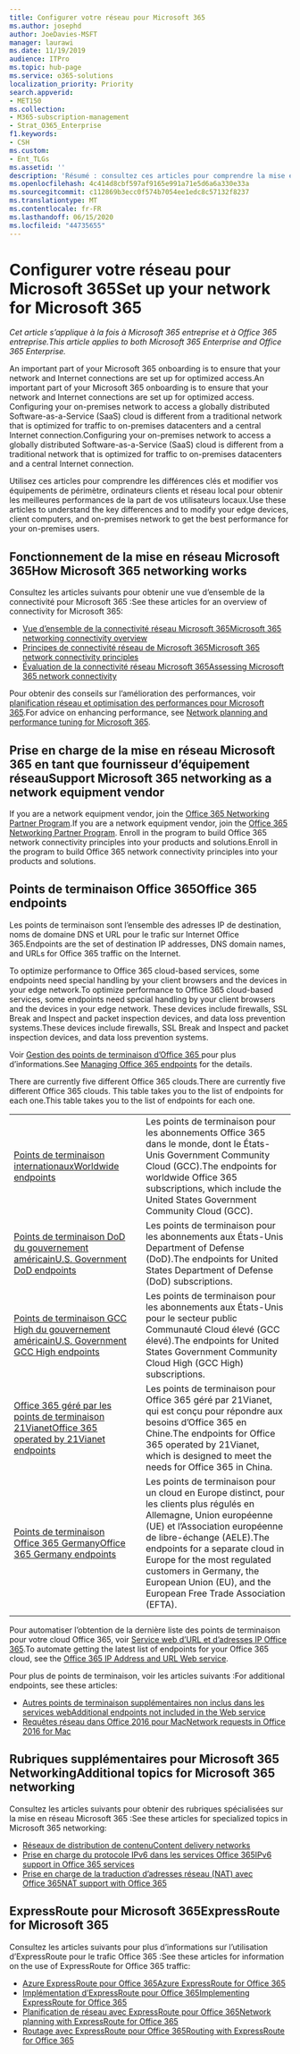 ```yaml
---
title: Configurer votre réseau pour Microsoft 365
ms.author: josephd
author: JoeDavies-MSFT
manager: laurawi
ms.date: 11/19/2019
audience: ITPro
ms.topic: hub-page
ms.service: o365-solutions
localization_priority: Priority
search.appverid:
- MET150
ms.collection:
- M365-subscription-management
- Strat_O365_Enterprise
f1.keywords:
- CSH
ms.custom:
- Ent_TLGs
ms.assetid: ''
description: 'Résumé : consultez ces articles pour comprendre la mise en réseau pour Microsoft 365.'
ms.openlocfilehash: 4c414d8cbf597af9165e991a71e5d6a6a330e33a
ms.sourcegitcommit: c112869b3ecc0f574b7054ee1edc8c57132f8237
ms.translationtype: MT
ms.contentlocale: fr-FR
ms.lasthandoff: 06/15/2020
ms.locfileid: "44735655"
---
```

# <a name="set-up-your-network-for-microsoft-365"></a><span data-ttu-id="37119-103">Configurer votre réseau pour Microsoft 365</span><span class="sxs-lookup"><span data-stu-id="37119-103">Set up your network for Microsoft 365</span></span>

<span data-ttu-id="37119-104">*Cet article s’applique à la fois à Microsoft 365 entreprise et à Office 365 entreprise.*</span><span class="sxs-lookup"><span data-stu-id="37119-104">*This article applies to both Microsoft 365 Enterprise and Office 365 Enterprise.*</span></span>

<span data-ttu-id="37119-105">An important part of your Microsoft 365 onboarding is to ensure that your network and Internet connections are set up for optimized access.</span><span class="sxs-lookup"><span data-stu-id="37119-105">An important part of your Microsoft 365 onboarding is to ensure that your network and Internet connections are set up for optimized access.</span></span> <span data-ttu-id="37119-106">Configuring your on-premises network to access a globally distributed Software-as-a-Service (SaaS) cloud is different from a traditional network that is optimized for traffic to on-premises datacenters and a central Internet connection.</span><span class="sxs-lookup"><span data-stu-id="37119-106">Configuring your on-premises network to access a globally distributed Software-as-a-Service (SaaS) cloud is different from a traditional network that is optimized for traffic to on-premises datacenters and a central Internet connection.</span></span> 

<span data-ttu-id="37119-107">Utilisez ces articles pour comprendre les différences clés et modifier vos équipements de périmètre, ordinateurs clients et réseau local pour obtenir les meilleures performances de la part de vos utilisateurs locaux.</span><span class="sxs-lookup"><span data-stu-id="37119-107">Use these articles to understand the key differences and to modify your edge devices, client computers, and on-premises network to get the best performance for your on-premises users.</span></span>

## <a name="how-microsoft-365-networking-works"></a><span data-ttu-id="37119-108">Fonctionnement de la mise en réseau Microsoft 365</span><span class="sxs-lookup"><span data-stu-id="37119-108">How Microsoft 365 networking works</span></span>

<span data-ttu-id="37119-109">Consultez les articles suivants pour obtenir une vue d’ensemble de la connectivité pour Microsoft 365 :</span><span class="sxs-lookup"><span data-stu-id="37119-109">See these articles for an overview of connectivity for Microsoft 365:</span></span>

- [<span data-ttu-id="37119-110">Vue d’ensemble de la connectivité réseau Microsoft 365</span><span class="sxs-lookup"><span data-stu-id="37119-110">Microsoft 365 networking connectivity overview</span></span>](office-365-networking-overview.md)
- [<span data-ttu-id="37119-111">Principes de connectivité réseau de Microsoft 365</span><span class="sxs-lookup"><span data-stu-id="37119-111">Microsoft 365 network connectivity principles</span></span>](office-365-network-connectivity-principles.md)
- [<span data-ttu-id="37119-112">Évaluation de la connectivité réseau Microsoft 365</span><span class="sxs-lookup"><span data-stu-id="37119-112">Assessing Microsoft 365 network connectivity</span></span>](assessing-network-connectivity.md)

<span data-ttu-id="37119-113">Pour obtenir des conseils sur l’amélioration des performances, voir [planification réseau et optimisation des performances pour Microsoft 365](network-planning-and-performance.md).</span><span class="sxs-lookup"><span data-stu-id="37119-113">For advice on enhancing performance, see [Network planning and performance tuning for Microsoft 365](network-planning-and-performance.md).</span></span>

## <a name="support-microsoft-365-networking-as-a-network-equipment-vendor"></a><span data-ttu-id="37119-114">Prise en charge de la mise en réseau Microsoft 365 en tant que fournisseur d’équipement réseau</span><span class="sxs-lookup"><span data-stu-id="37119-114">Support Microsoft 365 networking as a network equipment vendor</span></span>

<span data-ttu-id="37119-115">If you are a network equipment vendor, join the [Office 365 Networking Partner Program](office-365-networking-partner-program.md).</span><span class="sxs-lookup"><span data-stu-id="37119-115">If you are a network equipment vendor, join the [Office 365 Networking Partner Program](office-365-networking-partner-program.md).</span></span> <span data-ttu-id="37119-116">Enroll in the program to build Office 365 network connectivity principles into your products and solutions.</span><span class="sxs-lookup"><span data-stu-id="37119-116">Enroll in the program to build Office 365 network connectivity principles into your products and solutions.</span></span> 

## <a name="office-365-endpoints"></a><span data-ttu-id="37119-117">Points de terminaison Office 365</span><span class="sxs-lookup"><span data-stu-id="37119-117">Office 365 endpoints</span></span>

<span data-ttu-id="37119-118">Les points de terminaison sont l’ensemble des adresses IP de destination, noms de domaine DNS et URL pour le trafic sur Internet Office 365.</span><span class="sxs-lookup"><span data-stu-id="37119-118">Endpoints are the set of destination IP addresses, DNS domain names, and URLs for Office 365 traffic on the Internet.</span></span> 

<span data-ttu-id="37119-119">To optimize performance to Office 365 cloud-based services, some endpoints need special handling by your client browsers and the devices in your edge network.</span><span class="sxs-lookup"><span data-stu-id="37119-119">To optimize performance to Office 365 cloud-based services, some endpoints need special handling by your client browsers and the devices in your edge network.</span></span> <span data-ttu-id="37119-120">These devices include firewalls, SSL Break and Inspect and packet inspection devices, and data loss prevention systems.</span><span class="sxs-lookup"><span data-stu-id="37119-120">These devices include firewalls, SSL Break and Inspect and packet inspection devices, and data loss prevention systems.</span></span>

<span data-ttu-id="37119-121">Voir [Gestion des points de terminaison d’Office 365 ](managing-office-365-endpoints.md) pour plus d’informations.</span><span class="sxs-lookup"><span data-stu-id="37119-121">See [Managing Office 365 endpoints](managing-office-365-endpoints.md) for the details.</span></span>

<span data-ttu-id="37119-122">There are currently five different Office 365 clouds.</span><span class="sxs-lookup"><span data-stu-id="37119-122">There are currently five different Office 365 clouds.</span></span> <span data-ttu-id="37119-123">This table takes you to the list of endpoints for each one.</span><span class="sxs-lookup"><span data-stu-id="37119-123">This table takes you to the list of endpoints for each one.</span></span>

|||
|:-------|:-----|
| [<span data-ttu-id="37119-124">Points de terminaison internationaux</span><span class="sxs-lookup"><span data-stu-id="37119-124">Worldwide endpoints</span></span>](urls-and-ip-address-ranges.md) | <span data-ttu-id="37119-125">Les points de terminaison pour les abonnements Office 365 dans le monde, dont le États-Unis Government Community Cloud (GCC).</span><span class="sxs-lookup"><span data-stu-id="37119-125">The endpoints for worldwide Office 365 subscriptions, which include the United States Government Community Cloud (GCC).</span></span> |
| [<span data-ttu-id="37119-126">Points de terminaison DoD du gouvernement américain</span><span class="sxs-lookup"><span data-stu-id="37119-126">U.S. Government DoD endpoints</span></span>](office-365-u-s-government-dod-endpoints.md) | <span data-ttu-id="37119-127">Les points de terminaison pour les abonnements aux États-Unis Department of Defense (DoD).</span><span class="sxs-lookup"><span data-stu-id="37119-127">The endpoints for United States Department of Defense (DoD) subscriptions.</span></span> |
| [<span data-ttu-id="37119-128">Points de terminaison GCC High du gouvernement américain</span><span class="sxs-lookup"><span data-stu-id="37119-128">U.S. Government GCC High endpoints</span></span>](office-365-u-s-government-gcc-high-endpoints.md) | <span data-ttu-id="37119-129">Les points de terminaison pour les abonnements aux États-Unis pour le secteur public Communauté Cloud élevé (GCC élevé).</span><span class="sxs-lookup"><span data-stu-id="37119-129">The endpoints for United States Government Community Cloud High (GCC High) subscriptions.</span></span> |
| [<span data-ttu-id="37119-130">Office 365 géré par les points de terminaison 21Vianet</span><span class="sxs-lookup"><span data-stu-id="37119-130">Office 365 operated by 21Vianet endpoints</span></span>](urls-and-ip-address-ranges-21vianet.md) | <span data-ttu-id="37119-131">Les points de terminaison pour Office 365 géré par 21Vianet, qui est conçu pour répondre aux besoins d’Office 365 en Chine.</span><span class="sxs-lookup"><span data-stu-id="37119-131">The endpoints for Office 365 operated by 21Vianet, which is designed to meet the needs for Office 365 in China.</span></span> |
| [<span data-ttu-id="37119-132">Points de terminaison Office 365 Germany</span><span class="sxs-lookup"><span data-stu-id="37119-132">Office 365 Germany endpoints</span></span>](office-365-germany-endpoints.md) | <span data-ttu-id="37119-133">Les points de terminaison pour un cloud en Europe distinct, pour les clients plus régulés en Allemagne, Union européenne (UE) et l’Association européenne de libre-échange (AELE).</span><span class="sxs-lookup"><span data-stu-id="37119-133">The endpoints for a separate cloud in Europe for the most regulated customers in Germany, the European Union (EU), and the European Free Trade Association (EFTA).</span></span> |
|||

<span data-ttu-id="37119-134">Pour automatiser l’obtention de la dernière liste des points de terminaison pour votre cloud Office 365, voir [Service web d’URL et d’adresses IP Office 365](office-365-ip-web-service.md).</span><span class="sxs-lookup"><span data-stu-id="37119-134">To automate getting the latest list of endpoints for your Office 365 cloud, see the [Office 365 IP Address and URL Web service](office-365-ip-web-service.md).</span></span>

<span data-ttu-id="37119-135">Pour plus de points de terminaison, voir les articles suivants :</span><span class="sxs-lookup"><span data-stu-id="37119-135">For additional endpoints, see these articles:</span></span>

- [<span data-ttu-id="37119-136">Autres points de terminaison supplémentaires non inclus dans les services web</span><span class="sxs-lookup"><span data-stu-id="37119-136">Additional endpoints not included in the Web service</span></span>](additional-office365-ip-addresses-and-urls.md)
- [<span data-ttu-id="37119-137">Requêtes réseau dans Office 2016 pour Mac</span><span class="sxs-lookup"><span data-stu-id="37119-137">Network requests in Office 2016 for Mac</span></span>](network-requests-in-office-2016-for-mac.md)


## <a name="additional-topics-for-microsoft-365-networking"></a><span data-ttu-id="37119-138">Rubriques supplémentaires pour Microsoft 365 Networking</span><span class="sxs-lookup"><span data-stu-id="37119-138">Additional topics for Microsoft 365 networking</span></span>

<span data-ttu-id="37119-139">Consultez les articles suivants pour obtenir des rubriques spécialisées sur la mise en réseau Microsoft 365 :</span><span class="sxs-lookup"><span data-stu-id="37119-139">See these articles for specialized topics in Microsoft 365 networking:</span></span>

- [<span data-ttu-id="37119-140">Réseaux de distribution de contenu</span><span class="sxs-lookup"><span data-stu-id="37119-140">Content delivery networks</span></span>](content-delivery-networks.md)
- [<span data-ttu-id="37119-141">Prise en charge du protocole IPv6 dans les services Office 365</span><span class="sxs-lookup"><span data-stu-id="37119-141">IPv6 support in Office 365 services</span></span>](ipv6-support.md)
- [<span data-ttu-id="37119-142">Prise en charge de la traduction d’adresses réseau (NAT) avec Office 365</span><span class="sxs-lookup"><span data-stu-id="37119-142">NAT support with Office 365</span></span>](nat-support-with-office-365.md)

## <a name="expressroute-for-microsoft-365"></a><span data-ttu-id="37119-143">ExpressRoute pour Microsoft 365</span><span class="sxs-lookup"><span data-stu-id="37119-143">ExpressRoute for Microsoft 365</span></span>

<span data-ttu-id="37119-144">Consultez les articles suivants pour plus d’informations sur l’utilisation d’ExpressRoute pour le trafic Office 365 :</span><span class="sxs-lookup"><span data-stu-id="37119-144">See these articles for information on the use of ExpressRoute for Office 365 traffic:</span></span>

- [<span data-ttu-id="37119-145">Azure ExpressRoute pour Office 365</span><span class="sxs-lookup"><span data-stu-id="37119-145">Azure ExpressRoute for Office 365</span></span>](azure-expressroute.md)
- [<span data-ttu-id="37119-146">Implémentation d’ExpressRoute pour Office 365</span><span class="sxs-lookup"><span data-stu-id="37119-146">Implementing ExpressRoute for Office 365</span></span>](implementing-expressroute.md)
- [<span data-ttu-id="37119-147">Planification de réseau avec ExpressRoute pour Office 365</span><span class="sxs-lookup"><span data-stu-id="37119-147">Network planning with ExpressRoute for Office 365</span></span>](network-planning-with-expressroute.md)
- [<span data-ttu-id="37119-148">Routage avec ExpressRoute pour Office 365</span><span class="sxs-lookup"><span data-stu-id="37119-148">Routing with ExpressRoute for Office 365</span></span>](routing-with-expressroute.md)
